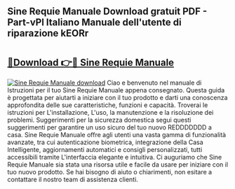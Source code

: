 ## Sine Requie Manuale Download gratuit PDF - Part-vPl Italiano Manuale dell'utente di riparazione kEORr

# <h2><a href="http://dfa9tk.blite.top/?on=Sine+Requie+Manuale">🔗Download 👉🔴 Sine Requie Manuale</a></h2>

[![Sine Requie Manuale download](https://i.imgur.com/lujVjoI.png)](http://dfa9tk.blite.top/?on=Sine+Requie+Manuale)
Ciao e benvenuto nel manuale di Istruzioni per il tuo Sine Requie Manuale appena consegnato. Questa guida è progettata per aiutarti a iniziare con il tuo prodotto e darti una conoscenza approfondita delle sue caratteristiche, funzioni e capacità. Troverai le istruzioni per L'installazione, L'uso, la manutenzione e la risoluzione dei problemi. Suggerimenti per la sicurezza domestica segui questi suggerimenti per garantire un uso sicuro del tuo nuovo REDDDDDDD a casa. Sine Requie Manuale offre agli utenti una vasta gamma di funzionalità avanzate, tra cui autenticazione biometrica, integrazione della Casa Intelligente, aggiornamenti automatici e consigli personalizzati, tutti accessibili tramite L'interfaccia elegante e intuitiva. Ci auguriamo che Sine Requie Manuale sia stata una risorsa utile e facile da usare per iniziare con il tuo nuovo prodotto. Se hai bisogno di aiuto o chiarimenti, non esitare a contattare il nostro team di assistenza clienti.
